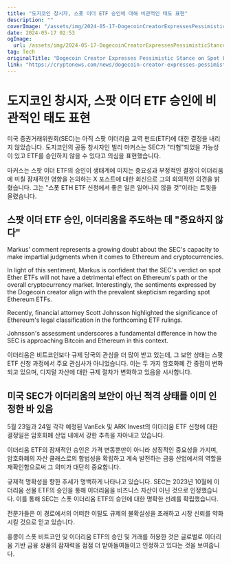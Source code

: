 ```yaml
---
title: "도지코인 창시자, 스폿 이더 ETF 승인에 대해 비관적인 태도 표현"
description: ""
coverImage: "/assets/img/2024-05-17-DogecoinCreatorExpressesPessimisticStanceonSpotEtherETFApproval_thumbnail.png"
date: 2024-05-17 02:53
ogImage: 
  url: /assets/img/2024-05-17-DogecoinCreatorExpressesPessimisticStanceonSpotEtherETFApproval_thumbnail.png
tag: Tech
originalTitle: "Dogecoin Creator Expresses Pessimistic Stance on Spot Ether ETF Approval"
link: "https://cryptonews.com/news/dogecoin-creator-expresses-pessimistic-stance-on-spot-ether-etf-approval.htm"
---
```



# 도지코인 창시자, 스팟 이더 ETF 승인에 비관적인 태도 표현

미국 증권거래위원회(SEC)는 아직 스팟 이더리움 교역 펀드(ETF)에 대한 결정을 내리지 않았습니다. 도지코인의 공동 창시자인 빌리 마커스는 SEC가 "타협"되었을 가능성이 있고 ETF를 승인하지 않을 수 있다고 의심을 표현했습니다.

마커스는 스팟 이더 ETF의 승인이 생태계에 미치는 중요성과 부정적인 결정이 이더리움에 미칠 잠재적인 영향을 논의하는 X 포스트에 대한 회신으로 그의 회의적인 의견을 밝혔습니다. 그는 "스폿 ETH ETF 신청에서 좋은 일은 일어나지 않을 것"이라는 트윗을 올렸습니다.

## 스팟 이더 ETF 승인, 이더리움을 주도하는 데 "중요하지 않다"

<div class="content-ad"></div>

Markus' comment represents a growing doubt about the SEC's capacity to make impartial judgments when it comes to Ethereum and cryptocurrencies.

In light of this sentiment, Markus is confident that the SEC's verdict on spot Ether ETFs will not have a detrimental effect on Ethereum's path or the overall cryptocurrency market. Interestingly, the sentiments expressed by the Dogecoin creator align with the prevalent skepticism regarding spot Ethereum ETFs.

Recently, financial attorney Scott Johnsson highlighted the significance of Ethereum's legal classification in the forthcoming ETF rulings.

Johnsson's assessment underscores a fundamental difference in how the SEC is approaching Bitcoin and Ethereum in this context.

<div class="content-ad"></div>

이더리움은 비트코인보다 규제 당국의 관심을 더 많이 받고 있는데, 그 보안 상태는 스팟 ETF 신청 과정에서 주요 관심사가 아니었습니다. 이는 두 가지 암호화폐 간 중점이 변화되고 있으며, 디지털 자산에 대한 규제 절차가 변화하고 있음을 시사합니다.

## 미국 SEC가 이더리움의 보안이 아닌 적격 상태를 이미 인정한 바 있음

5월 23일과 24일 각각 예정된 VanEck 및 ARK Invest의 이더리움 ETF 신청에 대한 결정일은 암호화폐 산업 내에서 강한 추측을 자아내고 있습니다.

이더리움 ETF의 잠재적인 승인은 가격 변동뿐만이 아니라 상징적인 중요성을 가지며, 암호화폐의 자산 클래스로의 합법성을 확립하고 계속 발전하는 금융 산업에서의 역할을 재확인함으로써 그 의미가 대단히 중요합니다.

<div class="content-ad"></div>

규제적 명확성을 향한 추세가 명백하게 나타나고 있습니다. SEC는 2023년 10월에 이더리움 선물 ETF의 승인을 통해 이더리움을 비즈니스 자산이 아닌 것으로 인정했습니다. 이를 통해 SEC는 스폿 이더리움 ETF의 승인에 대한 명확한 선례를 확립했습니다.

전문가들은 이 경로에서의 어떠한 이탈도 규제의 불확실성을 초래하고 시장 신뢰를 약화시킬 것으로 믿고 있습니다.

홍콩이 스폿 비트코인 및 이더리움 ETF의 승인 및 거래를 허용한 것은 글로벌로 이더리움 기반 금융 상품의 잠재력을 점점 더 받아들여들이고 인정하고 있다는 것을 보여줍니다.